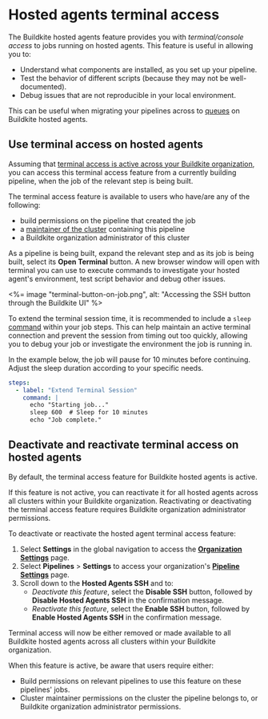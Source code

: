 # Hosted agents terminal access

The Buildkite hosted agents feature provides you with _terminal/console access_ to jobs running on hosted agents. This feature is useful in allowing you to:

- Understand what components are installed, as you set up your pipeline.
- Test the behavior of different scripts (because they may not be well-documented).
- Debug issues that are not reproducible in your local environment.

This can be useful when migrating your pipelines across to [queues](/docs/clusters/manage-queues) on Buildkite hosted agents.

## Use terminal access on hosted agents

Assuming that [terminal access is active across your Buildkite organization](#deactivate-and-reactivate-terminal-access-on-hosted-agents), you can access this terminal access feature from a currently building pipeline, when the job of the relevant step is being built.

The terminal access feature is available to users who have/are any of the following:

- build permissions on the pipeline that created the job
- a [maintainer of the cluster](/docs/clusters/manage-clusters#manage-maintainers-on-a-cluster) containing this pipeline
- a Buildkite organization administrator of this cluster

As a pipeline is being built, expand the relevant step and as its job is being built, select its **Open Terminal** button. A new browser window will open with terminal you can use to execute commands to investigate your hosted agent's environment, test script behavior and debug other issues.

<%= image "terminal-button-on-job.png", alt: "Accessing the SSH button through the Buildkite UI" %>

To extend the terminal session time, it is recommended to include a `sleep` [command](/docs/pipelines/command-step) within your job steps. This can help maintain an active terminal connection and prevent the session from timing out too quickly, allowing you to debug your job or investigate the environment the job is running in.

In the example below, the job will pause for 10 minutes before continuing. Adjust the sleep duration according to your specific needs.

```yml
steps:
  - label: "Extend Terminal Session"
    command: |
      echo "Starting job..."
      sleep 600  # Sleep for 10 minutes
      echo "Job complete."
```

## Deactivate and reactivate terminal access on hosted agents

By default, the terminal access feature for Buildkite hosted agents is active.

If this feature is not active, you can reactivate it for all hosted agents across all clusters within your Buildkite organization. Reactivating or deactivating the terminal access feature requires Buildkite organization administrator permissions.

To deactivate or reactivate the hosted agent terminal access feature:

1. Select **Settings** in the global navigation to access the [**Organization Settings**](https://buildkite.com/organizations/~/settings) page.
1. Select **Pipelines** > **Settings** to access your organization's [**Pipeline Settings**](https://buildkite.com/organizations/~/pipeline-settings) page.
1. Scroll down to the **Hosted Agents SSH** and to:
    * _Deactivate this feature_, select the **Disable SSH** button, followed by **Disable Hosted Agents SSH** in the confirmation message.
    * _Reactivate this feature_, select the **Enable SSH** button, followed by **Enable Hosted Agents SSH** in the confirmation message.

Terminal access will now be either removed or made available to all Buildkite hosted agents across all clusters within your Buildkite organization.

When this feature is active, be aware that users require either:

- Build permissions on relevant pipelines to use this feature on these pipelines' jobs.
- Cluster maintainer permissions on the cluster the pipeline belongs to, or Buildkite organization administrator permissions.
